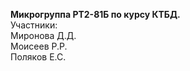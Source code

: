 **Микрогруппа РТ2-81Б по курсу КТБД.**<br/>
Участники:<br/>
Миронова Д.Д.<br/>
Моисеев Р.Р.<br/>
Поляков Е.С.<br/>

